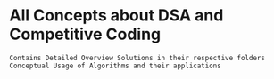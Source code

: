 # All Concepts about DSA and Competitive Coding
    Contains Detailed Overview Solutions in their respective folders
    Conceptual Usage of Algorithms and their applications
